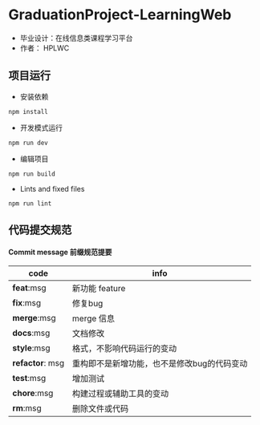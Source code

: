 GraduationProject-LearningWeb
===
- 毕业设计：在线信息类课程学习平台
- 作者： HPLWC


项目运行
---
- 安装依赖
```nginx
npm install
```
- 开发模式运行
```nginx
npm run dev
```
- 编辑项目
```nginx
npm run build
```
- Lints and fixed files
```nginx
npm run lint
```


代码提交规范
---
#### Commit message 前缀规范提要
| code      | info          
|---------- |-------------- |
| **feat**:msg | 新功能 feature | 
| **fix**:msg | 修复bug| 
| **merge**:msg | merge 信息| 
| **docs**:msg | 文档修改 | 
| **style**:msg | 格式，不影响代码运行的变动 | 
| **refactor**: msg | 重构即不是新增功能，也不是修改bug的代码变动 | 
| **test**:msg | 增加测试| 
| **chore**:msg | 构建过程或辅助工具的变动| 
| **rm**:msg | 删除文件或代码 | 
